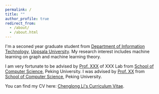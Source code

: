 ```yaml
---
permalink: /
title: ""
author_profile: true
redirect_from: 
  - /about/
  - /about.html
---
```

I'm a seconed year graduate student from [Department of Information Technology](https://www.uu.se/en/department/information-technology), [Uppsala University](https://www.uu.se/). My research interest includes machine learning on graph and machine learning theory.

I am very fortunate to be advised by [Prof. XXX](https://www.XXX.com/) of XXX Lab from [School of Computer Science](https://cs.pku.edu.cn/), Peking University. I was advised by [Prof. XX](https://XXX.pku.edu.cn/) from [School of Computer Science](https://cs.pku.edu.cn/), Peking University.

You can find my CV here: [Chenglong Li's Curriculum Vitae](../assets/Curriculum_Vitae.pdf).
